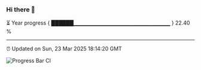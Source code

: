 ### Hi there 👋

⏳ Year progress { ██████▁▁▁▁▁▁▁▁▁▁▁▁▁▁▁▁▁▁▁▁▁▁▁▁ } 22.40 %

---

⏰ Updated on Sun, 23 Mar 2025 18:14:20 GMT

![Progress Bar CI](https://github.com/code-lakshay/GitHub-Actions-Demo/workflows/Progress%20Bar%20CI/badge.svg)
